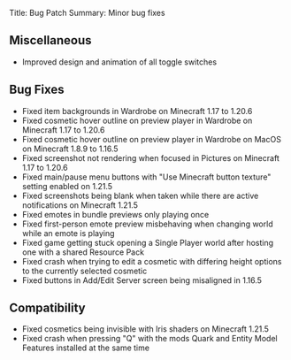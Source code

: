 Title: Bug Patch
Summary: Minor bug fixes

## Miscellaneous
- Improved design and animation of all toggle switches

## Bug Fixes
- Fixed item backgrounds in Wardrobe on Minecraft 1.17 to 1.20.6
- Fixed cosmetic hover outline on preview player in Wardrobe on Minecraft 1.17 to 1.20.6
- Fixed cosmetic hover outline on preview player in Wardrobe on MacOS on Minecraft 1.8.9 to 1.16.5
- Fixed screenshot not rendering when focused in Pictures on Minecraft 1.17 to 1.20.6
- Fixed main/pause menu buttons with "Use Minecraft button texture" setting enabled on 1.21.5
- Fixed screenshots being blank when taken while there are active notifications on Minecraft 1.21.5
- Fixed emotes in bundle previews only playing once
- Fixed first-person emote preview misbehaving when changing world while an emote is playing
- Fixed game getting stuck opening a Single Player world after hosting one with a shared Resource Pack
- Fixed crash when trying to edit a cosmetic with differing height options to the currently selected cosmetic
- Fixed buttons in Add/Edit Server screen being misaligned in 1.16.5

## Compatibility
- Fixed cosmetics being invisible with Iris shaders on Minecraft 1.21.5
- Fixed crash when pressing "Q" with the mods Quark and Entity Model Features installed at the same time

